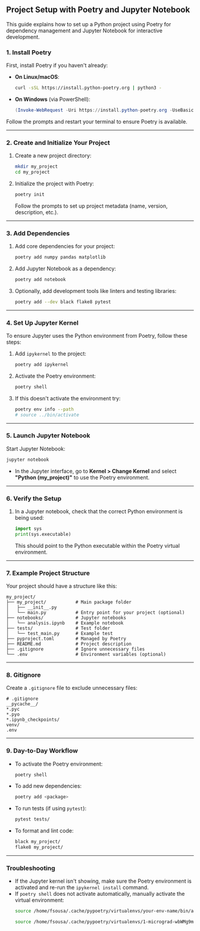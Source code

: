 ## Project Setup with Poetry and Jupyter Notebook

This guide explains how to set up a Python project using Poetry for dependency management and Jupyter Notebook for interactive development.

### **1. Install Poetry**
First, install Poetry if you haven't already:

- **On Linux/macOS**:
  ```bash
  curl -sSL https://install.python-poetry.org | python3 -
  ```

- **On Windows** (via PowerShell):
  ```powershell
  (Invoke-WebRequest -Uri https://install.python-poetry.org -UseBasicP) | python -
  ```

Follow the prompts and restart your terminal to ensure Poetry is available.

---

### **2. Create and Initialize Your Project**

1. Create a new project directory:
   ```bash
   mkdir my_project
   cd my_project
   ```

2. Initialize the project with Poetry:
   ```bash
   poetry init
   ```
   Follow the prompts to set up project metadata (name, version, description, etc.).

---

### **3. Add Dependencies**

1. Add core dependencies for your project:
   ```bash
   poetry add numpy pandas matplotlib
   ```

2. Add Jupyter Notebook as a dependency:
   ```bash
   poetry add notebook
   ```

3. Optionally, add development tools like linters and testing libraries:
   ```bash
   poetry add --dev black flake8 pytest
   ```

---

### **4. Set Up Jupyter Kernel**

To ensure Jupyter uses the Python environment from Poetry, follow these steps:

1. Add `ipykernel` to the project:
   ```bash
   poetry add ipykernel
   ```

2. Activate the Poetry environment:
   ```bash
   poetry shell
   ```

3. If this doesn't activate the environment try:
   ```bash
   poetry env info --path
   # source ../bin/activate
   ```

---

### **5. Launch Jupyter Notebook**

Start Jupyter Notebook:
```bash
jupyter notebook
```

- In the Jupyter interface, go to **Kernel > Change Kernel** and select **"Python (my_project)"** to use the Poetry environment.

---

### **6. Verify the Setup**

1. In a Jupyter notebook, check that the correct Python environment is being used:
   ```python
   import sys
   print(sys.executable)
   ```

   This should point to the Python executable within the Poetry virtual environment.

---

### **7. Example Project Structure**

Your project should have a structure like this:

```
my_project/
├── my_project/           # Main package folder
│   ├── __init__.py
│   └── main.py           # Entry point for your project (optional)
├── notebooks/            # Jupyter notebooks
│   └── analysis.ipynb    # Example notebook
├── tests/                # Test folder
│   └── test_main.py      # Example test
├── pyproject.toml        # Managed by Poetry
├── README.md             # Project description
├── .gitignore            # Ignore unnecessary files
└── .env                  # Environment variables (optional)
```

---

### **8. Gitignore**

Create a `.gitignore` file to exclude unnecessary files:
```
# .gitignore
__pycache__/
*.pyc
*.pyo
*.ipynb_checkpoints/
venv/
.env
```

---

### **9. Day-to-Day Workflow**

- To activate the Poetry environment:
  ```bash
  poetry shell
  ```
- To add new dependencies:
  ```bash
  poetry add <package>
  ```
- To run tests (if using `pytest`):
  ```bash
  pytest tests/
  ```
- To format and lint code:
  ```bash
  black my_project/
  flake8 my_project/
  ```

---

### **Troubleshooting**

- If the Jupyter kernel isn't showing, make sure the Poetry environment is activated and re-run the `ipykernel install` command.
- If `poetry shell` does not activate automatically, manually activate the virtual environment:
  ```bash
  source /home/fsousa/.cache/pypoetry/virtualenvs/your-env-name/bin/activate

  source /home/fsousa/.cache/pypoetry/virtualenvs/1-micrograd-wbWMg9m4-py3.10/bin/activate

  ```






